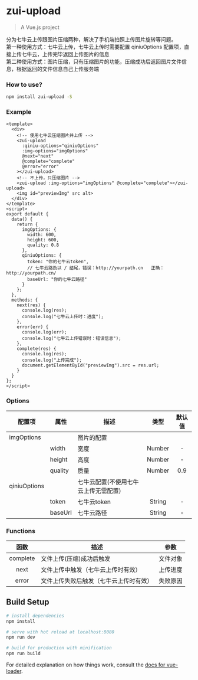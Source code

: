 # zui-upload

> A Vue.js project

分为七牛云上传跟图片压缩两种，解决了手机端拍照上传图片旋转等问题。  
第一种使用方式：七牛云上传，七牛云上传时需要配置 qiniuOptions 配置项，直接上传七牛云，上传完毕返回上传图片的信息  
第二种使用方式：图片压缩，只有压缩图片的功能，压缩成功后返回图片文件信息，根据返回的文件信息自己上传服务端  

### How to use?
```bash
npm install zui-upload -S
```


### Example

```vue
<template>
  <div>
    <!-- 使用七牛云压缩图片并上传 -->
    <zui-upload
      :qiniu-options="qiniuOptions"
      :img-options="imgOptions"
      @next="next"
      @complete="complete"
      @error="error"
    ></zui-upload>
    <!-- 不上传，只压缩图片 -->
    <zui-upload :img-options="imgOptions" @complete="complete"></zui-upload>
    <img id="previewImg" src alt>
  </div>
</template>
<script>
export default {
  data() {
    return {
      imgOptions: {
        width: 600,
        height: 600,
        quality: 0.8
      },
      qiniuOptions: {
        token: "你的七牛云token",
        // 七牛云路劲以 / 结尾，错误：http://yourpath.cn   正确：http://yourpath.cn/
        baseUrl: "你的七牛云路径"
      }
    };
  },
  methods: {
    next(res) {
      console.log(res);
      console.log("七牛云上传时：进度");
    },
    error(err) {
      console.log(err);
      console.log("七牛云上传错误时：错误信息");
    },
    complete(res) {
      console.log(res);
      console.log("上传完成");
      document.getElementById("previewImg").src = res.url;
    }
  }
};
</script>
```



### Options
|    配置项    |    属性    |    描述   |   类型   |	默认值	|
| -----------------   | -----------------   | ---------------- | :--------: | :----------: |
| imgOptions     |   | 图片的配置 |    |
|   |  width  | 宽度  |Number | -     |
|    |  height  | 高度  |Number | -     |
|    |  quality  | 质量  |Number | 0.9     |
| qiniuOptions     |   | 七牛云配置(不使用七牛云上传无需配置) |    |
||  token  | 七牛云token  |String | -     |
||  baseUrl  | 七牛云路径  |String | -     |




### Functions
| 函数 | 描述   | 参数 |
| :--------:   | -----  | -----  | 
|    complete    |  文件上传(压缩)成功后触发  | 文件对象 |
|    next    |  文件上传中触发（七牛云上传时有效）  | 上传进度 |
|    error   | 文件上传失败后触发（七牛云上传时有效） | 失败原因 |




## Build Setup

``` bash
# install dependencies
npm install

# serve with hot reload at localhost:8080
npm run dev

# build for production with minification
npm run build
```

For detailed explanation on how things work, consult the [docs for vue-loader](http://vuejs.github.io/vue-loader).
